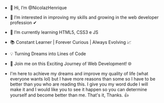 - 👋 Hi, I’m @NicolazHenrique
- 👀 I’m interested in improving my skills and growing in the web developer profession ✔
- 🌱 I’m currently learning HTML5, CSS3 e JS
- 📚 Constant Learner | Forever Curious | Always Evolving 📈
- 💡 Turning Dreams into Lines of Code 
- 🌟 Join me on this Exciting Journey of Web Development! 🌐

- I'm here to achieve my dreams and improve my quality of life (what everyone wants lol) but I have more reasons than some so I have to be better than you who are reading this. I give you my word dude I will make it and I would like you to see it happen so you can determine yourself and become better than me. That's it, Thanks. 👍
<!---
NicolazHenrique/NicolazHenrique is a ✨ special ✨ repository because its `README.md` (this file) appears on your GitHub profile.
You can click the Preview link to take a look at your changes.
--->
